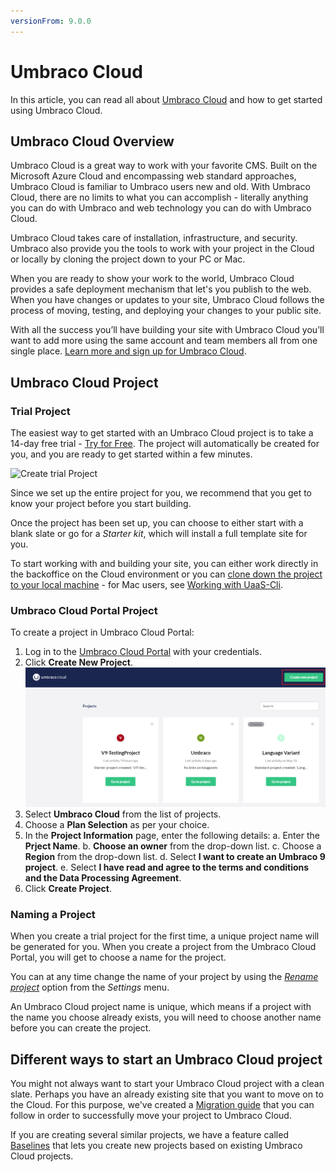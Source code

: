 ```yaml
---
versionFrom: 9.0.0
---
```


# Umbraco Cloud

In this article, you can read all about [Umbraco Cloud](https://umbraco.com/products/umbraco-cloud/) and how to get started using Umbraco Cloud.

## Umbraco Cloud Overview

Umbraco Cloud is a great way to work with your favorite CMS. Built on the Microsoft Azure Cloud and encompassing web standard approaches, Umbraco Cloud is familiar to Umbraco users new and old. With Umbraco Cloud, there are no limits to what you can accomplish - literally anything you can do with Umbraco and web technology you can do with Umbraco Cloud.

Umbraco Cloud takes care of installation, infrastructure, and security. Umbraco also provide you the tools to work with your project in the Cloud or locally by cloning the project down to your PC or Mac.

When you are ready to show your work to the world, Umbraco Cloud provides a safe deployment mechanism that let's you publish to the web. When you have changes or updates to your site, Umbraco Cloud follows the process of moving, testing, and deploying your changes to your public site.

With all the success you’ll have building your site with Umbraco Cloud you’ll want to add more using the same account and team members all from one single place. [Learn more and sign up for Umbraco Cloud](https://umbraco.com/campaigns/try-umbraco-today/).

## Umbraco Cloud Project

### Trial Project

The easiest way to get started with an Umbraco Cloud project is to take a 14-day free trial - [Try for Free](https://umbraco.com/?product_tour_id=103162). The project will automatically be created for you, and you are ready to get started within a few minutes.

![Create trial Project](images/abc.gif)

Since we set up the entire project for you, we recommend that you get to know your project before you start building.

Once the project has been set up, you can choose to either start with a blank slate or go for a *Starter kit*, which will install a full template site for you.

To start working with and building your site, you can either work directly in the backoffice on the Cloud environment or you can [clone down the project to your local machine](../set-up/working-locally) - for Mac users, see [Working with UaaS-Cli](../Set-up/working-with-uaas-cli).

### Umbraco Cloud Portal Project

To create a project in Umbraco Cloud Portal:

1. Log in to the [Umbraco Cloud Portal](https://www.s1.umbraco.io/projects) with your credentials.
2. Click **Create New Project**.
    ![Create new Project](images/Create-Project-Cloud.png)
3. Select **Umbraco Cloud** from the list of projects.
4. Choose a **Plan Selection** as per your choice.
5. In the **Project Information** page, enter the following details:
    a. Enter the **Prject Name**.
    b. **Choose an owner** from the drop-down list.
    c. Choose a **Region** from the drop-down list.
    d. Select **I want to create an Umbraco 9 project**.
    e. Select **I have read and agree to the terms and conditions and the Data Processing Agreement**.
6. Click **Create Project**.

### Naming a Project

When you create a trial project for the first time, a unique project name will be generated for you. When you create a project from the Umbraco Cloud Portal, you will get to choose a name for the project.

You can at any time change the name of your project by using the [*Rename project*](../Set-up/project-settings/#renaming-and-deleting) option from the *Settings* menu.

An Umbraco Cloud project name is unique, which means if a project with the name you choose already exists, you will need to choose another name before you can create the project.

## Different ways to start an Umbraco Cloud project

You might not always want to start your Umbraco Cloud project with a clean slate. Perhaps you have an already existing site that you want to move on to the Cloud. For this purpose, we've created a [Migration guide](migrate-existing-site) that you can follow in order to successfully move your project to Umbraco Cloud.

If you are creating several similar projects, we have a feature called [Baselines](Baselines) that lets you create new projects based on existing Umbraco Cloud projects.
